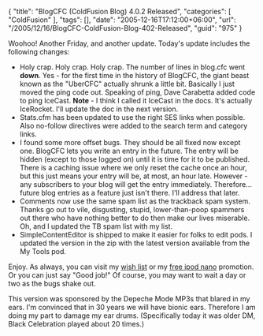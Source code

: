 {
	"title": "BlogCFC (ColdFusion Blog) 4.0.2 Released",
	"categories": [
		"ColdFusion"
	],
	"tags": [],
	"date": "2005-12-16T17:12:00+06:00",
	"url": "/2005/12/16/BlogCFC-ColdFusion-Blog-402-Released",
	"guid": "975"
}

Woohoo! Another Friday, and another update. Today's update includes the following changes:

<ul>
<li>Holy crap. Holy crap. Holy crap. The number of lines in blog.cfc went <b>down</b>. Yes - for the first time in the history of BlogCFC, the giant beast known as the "UberCFC" actually shrunk a little bit. Basically I just moved the ping code out. Speaking of ping, Dave Carabetta added code to ping IceCast. <b>Note</b> - I think I called it IceCast in the docs. It's actually IceRocket. I'll update the doc in the next version. 
<li>Stats.cfm has been updated to use the right SES links when possible. Also no-follow directives were added to the search term and category links.
<li>I found some more offset bugs. They should be all fixed now except one. BlogCFC lets you write an entry in the future. The entry will be hidden (except to those logged on) until it is time for it to be published. There is a caching issue where we only reset the cache once an hour, but this just means your entry will be, at most, an hour late. However - any subscribers to your blog will get the entry immediately. Therefore... future blog entries as a feature just isn't there. I'll address that later.
<li>Comments now use the same spam list as the trackback spam system. Thanks go out to vile, disgusting, stupid, lower-than-poop spammers out there who have nothing better to do then make our lives miserable. Oh, and I updated the TB spam list with my list. 
<li>SimpleContentEditor is shipped to make it easier for folks to edit pods. I updated the version in the zip with the latest version available from the My Tools pod.
</ul>

Enjoy. As always, you can visit my <a href="http://www.amazon.com/o/registry/2TCL1D08EZEYE">wish list</a> or my <a href="http://ipodnanos.freepay.com/?r=22637619">free ipod nano</a> promotion. Or you can just say "Good job!" Of course, you may want to wait a day or two as the bugs shake out. 

This version was sponsored by the Depeche Mode MP3s that blared in my ears. I'm convinced that in 30 years we will have bionic ears. Therefore I am doing my part to damage my ear drums. (Specifically today it was older DM, Black Celebration played about 20 times.)